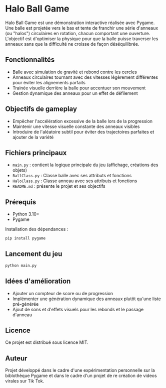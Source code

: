 # Halo Ball Game

Halo Ball Game est une démonstration interactive réalisée avec Pygame. Une balle est projetée vers le bas et tente de franchir une série d'anneaux (ou "halos") circulaires en rotation, chacun comportant une ouverture. L'objectif est d'optimiser la physique pour que la balle puisse traverser les anneaux sans que la difficulté ne croisse de façon déséquilibrée.

## Fonctionnalités

* Balle avec simulation de gravité et rebond contre les cercles
* Anneaux circulaires tournant avec des vitesses légèrement différentes pour éviter les alignements parfaits
* Trainée visuelle derrière la balle pour accentuer son mouvement
* Gestion dynamique des anneaux pour un effet de défilement

## Objectifs de gameplay

* Empêcher l'accélération excessive de la balle lors de la progression
* Maintenir une vitesse visuelle constante des anneaux visibles
* Introduire de l'aléatoire subtil pour éviter des trajectoires parfaites et ajouter de la variété

## Fichiers principaux

* `main.py` : contient la logique principale du jeu (affichage, créations des objets)
* `BallClass.py` : Classe balle avec ses attributs et fonctions
* `HaloClass.py` : Classe anneau avec ses attributs et fonctions
* `README.md` : présente le projet et ses objectifs

## Prérequis

* Python 3.10+
* Pygame

Installation des dépendances :

```bash
pip install pygame
```

## Lancement du jeu

```bash
python main.py
```

## Idées d'amélioration

* Ajouter un compteur de score ou de progression
* Implémenter une génération dynamique des anneaux plutôt qu'une liste pré-générée
* Ajout de sons et d'effets visuels pour les rebonds et le passage d'anneau

## Licence

Ce projet est distribué sous licence MIT.

## Auteur

Projet développé dans le cadre d'une expérimentation personnelle sur la biblothèque Pygame et dans le cadre d'un projet de re création de videos virales sur Tik Tok.
